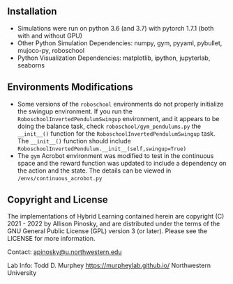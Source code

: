 ## Installation
- Simulations were run on python 3.6 (and 3.7) with pytorch 1.7.1 (both with and without GPU)  
- Other Python Simulation Dependencies: numpy, gym, pyyaml, pybullet, mujoco-py, roboschool
- Python Visualization Dependencies: matplotlib, ipython, jupyterlab, seaborns

## Environments Modifications
- Some versions of the `roboschool` environments do not properly initialize the swingup environment. If you run the  `RoboschoolInvertedPendulumSwingup` environment, and it appears to be doing the balance task, check `roboschool/gym_pendulums.py`
the `__init__()` function  for the `RoboschoolInvertedPendulumSwingup` task. The `__init__()` function should include `RoboschoolInvertedPendulum.__init__(self,swingup=True)`
- The `gym` Acrobot environment was modified to test in the continuous space and the reward function was updated to include a dependency on the action and the state. The details can be viewed in `/envs/continuous_acrobot.py`

## Copyright and License

The implementations of Hybrid Learning contained herein are copyright (C) 2021 - 2022 by Allison Pinosky, and are distributed under the terms of the GNU General Public License (GPL) version 3 (or later). Please see the LICENSE for more information.

Contact: apinosky@u.northwestern.edu

Lab Info:
Todd D. Murphey
https://murpheylab.github.io/
Northwestern University
